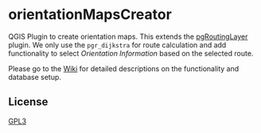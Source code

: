 # orientationMapsCreator
QGIS Plugin to create orientation maps.
This extends the [pgRoutingLayer](https://github.com/pgRouting/pgRoutingLayer) plugin. We only use the `pgr_dijkstra` for route calculation and add functionality to select *Orientation Information* based on the selected route.

Please go to the [Wiki](../../wiki) for detailed descriptions on the functionality and database setup.

## License

[GPL3](LICENSE)
